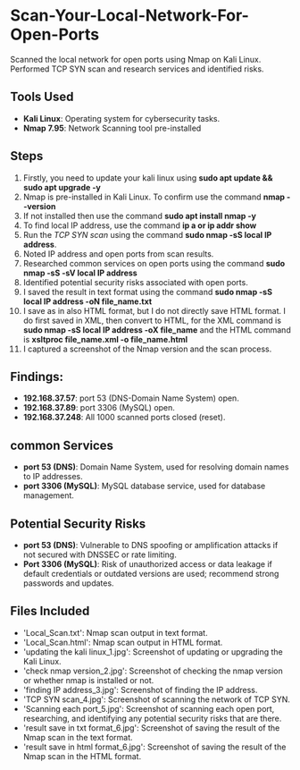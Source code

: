 # Scan-Your-Local-Network-For-Open-Ports
Scanned the local network for open ports using Nmap on Kali Linux. Performed TCP SYN scan and research services and identified risks.

## Tools Used
- **Kali Linux**: Operating system for cybersecurity tasks.
- **Nmap 7.95**: Network Scanning tool pre-installed

## Steps
1. Firstly, you need to update your kali linux using **sudo apt update && sudo apt upgrade -y**
2. Nmap is pre-installed in Kali Linux. To confirm use the command **nmap --version**
3. If not installed then use the command **sudo apt install nmap -y**
4. To find local IP address, use the command **ip a or ip  addr show**
5. Run the *TCP SYN scan* using the command **sudo nmap -sS local IP address**.
6. Noted IP address and open ports from scan results.
7. Researched common services on open ports using the command **sudo nmap -sS -sV local IP address**
8. Identified potential security risks associated with open ports.
9. I saved the result in text format using the command **sudo nmap -sS local IP address -oN file_name.txt**
10. I save as in also HTML format, but I do not directly save HTML format. I do first saved in XML, then convert to  HTML, for the XML command is **sudo nmap -sS local IP address -oX file_name** and the HTML command is **xsltproc file_name.xml -o file_name.html**
11. I captured a screenshot of the Nmap version and the scan process.

## Findings:
- **192.168.37.57**: port 53 (DNS-Domain Name System) open.
- **192.168.37.89**: port 3306 (MySQL) open.
- **192.168.37.248**: All 1000 scanned ports closed (reset).

## common Services
- **port 53 (DNS)**: Domain Name System, used for resolving domain names to IP addresses.
- **port 3306 (MySQL)**: MySQL database service, used for database management.

## Potential Security Risks
- **port 53 (DNS)**: Vulnerable to DNS spoofing or amplification attacks if not secured with DNSSEC or rate limiting.
- **Port 3306 (MySQL)**: Risk of unauthorized access or data leakage if default credentials or outdated versions are used; recommend strong passwords and updates.

## Files Included
- 'Local_Scan.txt': Nmap scan output in text format.
- 'Local_Scan.html': Nmap scan output in HTML format.
- 'updating the kali linux_1.jpg': Screenshot of updating or upgrading the Kali Linux.
- 'check nmap version_2.jpg': Screenshot of checking the nmap version or whether nmap is installed or not.
- 'finding IP address_3.jpg': Screenshot of finding the IP address.
- 'TCP SYN scan_4.jpg': Screenshot of scanning the network of TCP SYN.
- 'Scanning each port_5.jpg': Screenshot of scanning each open port, researching, and identifying any potential security risks that are there.
- 'result save in txt format_6.jpg': Screenshot of saving the result of the Nmap scan in the text format.
- 'result save in html format_6.jpg': Screenshot of saving the result of the Nmap scan in the HTML format.
